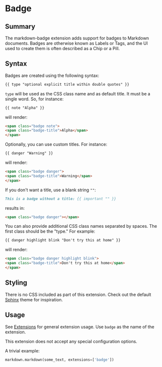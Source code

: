 Badge
==========

Summary
-------

The markdown-badge extension adds support for badges to Markdown documents. Badges are otherwise known as Labels or Tags, and the UI used to create them is often described as a Chip or a Pill.

Syntax
------

Badges are created using the following syntax:

```md
{{ type "optional explicit title within double quotes" }}
```

`type` will be used as the CSS class name and as default title. It must be a
single word. So, for instance:

```md
{{ note "Alpha" }}
```

will render:

```html
<span class="badge note">
<span class="badge-title">Alpha</span>
</span>
```

Optionally, you can use custom titles. For instance:

```md
{{ danger "Warning" }}
```

will render:

```html
<span class="badge danger">
<span class="badge-title">Warning</span>
</span>
```

If you don't want a title, use a blank string `""`:

```md
This is a badge without a title: {{ important "" }}
```

results in:

```html
<span class="badge danger"></span>
```

You can also provide additional CSS class names separated by spaces. The first
class should be the "type." For example:

```md
{{ danger highlight blink "Don't try this at home" }}
```

will render:

```html
<span class="badge danger highlight blink">
<span class="badge-title">Don't try this at home</span>
</span>
```

Styling
-------

There is no CSS included as part of this extension. Check out the default
[Sphinx][sphinx] theme for inspiration.

[sphinx]: https://www.sphinx-doc.org/en/master/

## Usage

See [Extensions](index.md) for general extension usage. Use `badge` as the
name of the extension.

This extension does not accept any special configuration options.

A trivial example:

```python
markdown.markdown(some_text, extensions=['badge'])
```